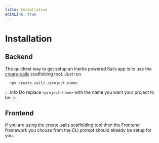 ```yaml
---
title: Installation
editLink: true
---
```


# Installation

## Backend

The quickest way to get setup an Inertia powered Sails app is to use the [create-sails](https://docs.sailscasts.com/boring-stack/getting-started) scaffolding tool. Just run

```sh
  npx create-sails <project-name>
```

::: info
Do replace `<project-name>` with the name you want your project to be.
:::

## Frontend

If you are using the [create-sails](https://github.com/sailscastshq/create-sails) scaffolding tool then the Frontend framework you choose from the CLI prompt should already be setup for you.
